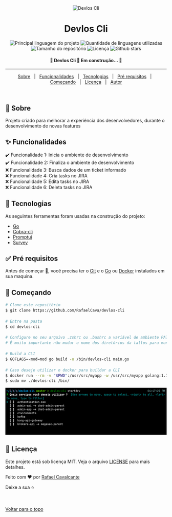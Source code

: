 <div align="center" id="top"> 
  <img src="https://cdn.worldvectorlogo.com/logos/golang-gopher.svg" alt="Devlos Cli" style="width: 100px"/>
</div>


<h1 align="center">Devlos Cli</h1>

<p align="center">
  <img alt="Principal linguagem do projeto" src="https://img.shields.io/github/languages/top/RafaelCava/devlos-cli?color=56BEB8">

  <img alt="Quantidade de linguagens utilizadas" src="https://img.shields.io/github/languages/count/RafaelCava/devlos-cli?color=56BEB8">

  <img alt="Tamanho do repositório" src="https://img.shields.io/github/repo-size/RafaelCava/devlos-cli?color=56BEB8">

  <img alt="Licença" src="https://img.shields.io/github/license/RafaelCava/devlos-cli?color=56BEB8">

  <!-- <img alt="Github issues" src="https://img.shields.io/github/issues/RafaelCava/devlos-cli?color=56BEB8" /> -->

  <!-- <img alt="Github forks" src="https://img.shields.io/github/forks/RafaelCava/devlos-cli?color=56BEB8" /> -->

  <img alt="Github stars" src="https://img.shields.io/github/stars/RafaelCava/devlos-cli?color=56BEB8" />
</p>

<!-- Status -->

<h4 align="center"> 
	🚧  Devlos Cli 🚀 Em construção...  🚧
</h4> 

<hr>

<p align="center">
  <a href="#dart-sobre">Sobre</a> &#xa0; | &#xa0; 
  <a href="#sparkles-funcionalidades">Funcionalidades</a> &#xa0; | &#xa0;
  <a href="#rocket-tecnologias">Tecnologias</a> &#xa0; | &#xa0;
  <a href="#white_check_mark-pré-requisitos">Pré requisitos</a> &#xa0; | &#xa0;
  <a href="#checkered_flag-começando">Começando</a> &#xa0; | &#xa0;
  <a href="#memo-licença">Licença</a> &#xa0; | &#xa0;
  <a href="https://github.com/RafaelCava" target="_blank">Autor</a>
</p>

<br>

## :dart: Sobre ##

Projeto criado para melhorar a experiência dos desenvolvedores, durante o desenvolvimento de novas features

## :sparkles: Funcionalidades ##

:heavy_check_mark: Funcionalidade 1: Inicia o ambiente de desenvolvimento\
:heavy_check_mark: Funcionalidade 2: Finaliza o ambiente de desenvolvimento\
:x: Funcionalidade 3: Busca dados de um ticket informado\
:x: Funcionalidade 4: Cria tasks no JIRA\
:x: Funcionalidade 5: Edita tasks no JIRA\
:x: Funcionalidade 6: Deleta tasks no JIRA
## :rocket: Tecnologias ##

As seguintes ferramentas foram usadas na construção do projeto:

- [Go](https://go.dev/)
- [Cobra-cli](https://github.com/spf13/cobra)
- [Promptui](https://github.com/manifoldco/promptui)
- [Survey](https://github.com/AlecAivazis/survey)

## :white_check_mark: Pré requisitos ##

Antes de começar :checkered_flag:, você precisa ter o [Git](https://git-scm.com) e o [Go](https://go.dev/) ou [Docker](https://www.docker.com/) instalados em sua maquina.

## :checkered_flag: Começando ##

```bash
# Clone este repositório
$ git clone https://github.com/RafaelCava/devlos-cli

# Entre na pasta
$ cd devlos-cli

# Configure no seu arquivo .zshrc ou .bashrc a variável de ambiente PATH_TALLOS apontando para o diretório onde esta os repositórios da tallos.
# É muito importante não mudar o nome dos diretórios da tallos para manter o padrão atual, a cli esta seguindo esse padrão e não fará nada além dele.

# Build a CLI
$ GOFLAGS=-mod=mod go build -o /bin/devlos-cli main.go

# Caso deseje utilizar o docker para buildar a CLI
$ docker run --rm -v "$PWD":/usr/src/myapp -w /usr/src/myapp golang:1.19 go build -buildvcs=false 
$ sudo mv ./devlos-cli /bin/
```

<div align="center">
  <img alt="Preview" src="./.github/assets/devlos-cli.png" />
</div>

## :memo: Licença ##

Este projeto está sob licença MIT. Veja o arquivo [LICENSE](LICENSE) para mais detalhes.


Feito com :heart: por <a href="https://github.com/RafaelCava" target="_blank">Rafael Cavalcante</a>

Deixe a sua :star:

&#xa0;

<a href="#top">Voltar para o topo</a>

